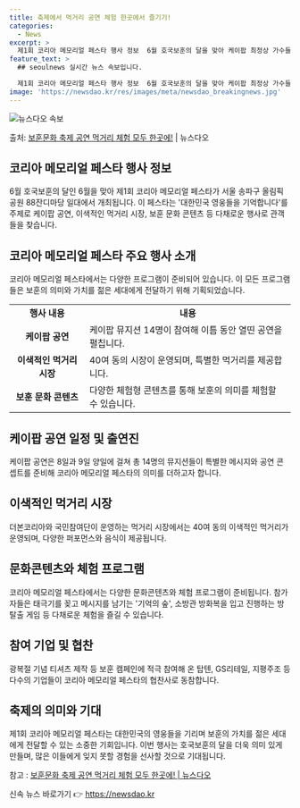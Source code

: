 ```yaml
---
title: 축제에서 먹거리 공연 체험 한곳에서 즐기기!
categories:
  - News
excerpt: >
  제1회 코리아 메모리얼 페스타 행사 정보  6월 호국보훈의 달을 맞아 케이팝 최정상 가수들의 공연, 더본코리…
feature_text: >
  ## seoulnews 실시간 뉴스 속보입니다.

  제1회 코리아 메모리얼 페스타 행사 정보  6월 호국보훈의 달을 맞아 케이팝 최정상 가수들의 공연, 더본코리…
image: 'https://newsdao.kr/res/images/meta/newsdao_breakingnews.jpg'
---
```


![뉴스다오 속보](https://newsdao.kr/res/images/meta/newsdao_breakingnews.jpg)

<p>출처: <a href="https://newsdao.kr/4110" rel="dofollow">보훈문화 축제 공연 먹거리 체험 모두 한곳에!</a> | 뉴스다오</p>

<h2 data-ke-size="size26">코리아 메모리얼 페스타 행사 정보</h2>
<p data-ke-size="size16">6월 호국보훈의 달인 6월을 맞아 제1회 코리아 메모리얼 페스타가 서울 송파구 올림픽공원 88잔디마당 일대에서 개최됩니다. 이 페스타는 '대한민국 영웅들을 기억합니다'를 주제로 케이팝 공연, 이색적인 먹거리 시장, 보훈 문화 콘텐츠 등 다채로운 행사로 관객들을 찾습니다.</p>

<h2 data-ke-size="size26">코리아 메모리얼 페스타 주요 행사 소개</h2>
<p data-ke-size="size16">코리아 메모리얼 페스타에서는 다양한 프로그램이 준비되어 있습니다. 이 모든 프로그램들은 보훈의 의미와 가치를 젊은 세대에게 전달하기 위해 기획되었습니다.</p>

<table>
	<tr>
		<td style="text-align: center; height: 17px;"><b>행사 내용</b></td>
		<td style="text-align: center; height: 17px;"><b>내용</b></td>
	</tr>
	<tr>
		<td style="text-align: center; height: 17px;"><b>케이팝 공연</b></td>
		<td>케이팝 뮤지션 14명이 참여해 이틈 동안 열띤 공연을 펼칩니다.</td>
	</tr>
	<tr>
		<td style="text-align: center; height: 17px;"><b>이색적인 먹거리 시장</b></td>
		<td>40여 동의 시장이 운영되며, 특별한 먹거리를 제공합니다.</td>
	</tr>
	<tr>
		<td style="text-align: center; height: 17px;"><b>보훈 문화 콘텐츠</b></td>
		<td>다양한 체험형 콘텐츠를 통해 보훈의 의미를 체험할 수 있습니다.</td>
	</tr>
</table>

<h2 data-ke-size="size26">케이팝 공연 일정 및 출연진</h2>
<p data-ke-size="size16">케이팝 공연은 8일과 9일 양일에 걸쳐 총 14명의 뮤지션들이 특별한 메시지와 공연 콘셉트를 준비해 코리아 메모리얼 페스타의 의미를 더하고자 합니다.</p>

<h2 data-ke-size="size26">이색적인 먹거리 시장</h2>
<p data-ke-size="size16">더본코리아와 국민참여단이 운영하는 먹거리 시장에서는 40여 동의 이색적인 먹거리가 운영되며, 다양한 퍼포먼스와 음식이 제공됩니다.</p>

<h2 data-ke-size="size26">문화콘텐츠와 체험 프로그램</h2>
<p data-ke-size="size16">코리아 메모리얼 페스타에서는 다양한 문화콘텐츠와 체험 프로그램이 준비됩니다. 참가자들은 태극기를 꽂고 메시지를 남기는 '기억의 숲', 소방관 방화복을 입고 진행하는 방탈출 게임 등 다채로운 체험을 즐길 수 있습니다.</p>

<h2 data-ke-size="size26">참여 기업 및 협찬</h2>
<p data-ke-size="size16">광복절 기념 티셔츠 제작 등 보훈 캠페인에 적극 참여해 온 탑텐, GS리테일, 지평주조 등 다수의 기업들이 코리아 메모리얼 페스타의 협찬사로 동참합니다.</p>

<h2 data-ke-size="size26">축제의 의미와 기대</h2>
<p data-ke-size="size16">제1회 코리아 메모리얼 페스타는 대한민국의 영웅들을 기리며 보훈의 가치를 젊은 세대에게 전달할 수 있는 소중한 기회입니다. 이번 행사는 호국보훈의 달을 더욱 의미 있게 만들며, 많은 이들에게 잊지 못할 경험을 선사할 것으로 기대됩니다.</p>

참고 : [보훈문화 축제 공연 먹거리 체험 모두 한곳에! | 뉴스다오](https://newsdao.kr/4110) 

신속 뉴스 바로가기 👉 <a href="https://newsdao.kr" rel="dofollow">https://newsdao.kr</a>


